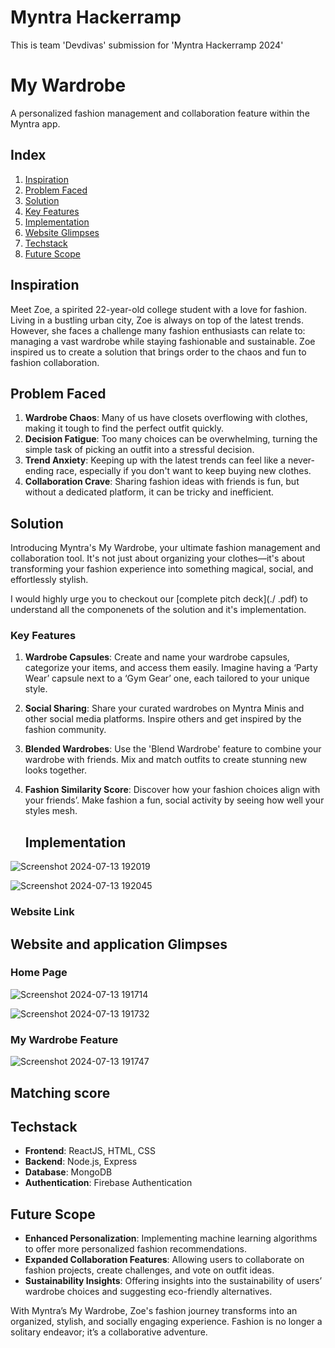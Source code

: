 # Myntra Hackerramp
This is team 'Devdivas' submission for 'Myntra Hackerramp 2024'

# My Wardrobe 
A personalized fashion management and collaboration feature within the Myntra app.

## Index
1. [Inspiration](#inspiration)
2. [Problem Faced](#problem-faced)
3. [Solution](#solution)
6. [Key Features](#Key-Features)
7. [Implementation](#implementation)
8. [Website Glimpses](#Website-Glimpses)
9. [Techstack](#Techstack)
10. [Future Scope](#future-scope)

## Inspiration
Meet Zoe, a spirited 22-year-old college student with a love for fashion. Living in a bustling urban city, Zoe is always on top of the latest trends. However, she faces a challenge many fashion enthusiasts can relate to: managing a vast wardrobe while staying fashionable and sustainable. Zoe inspired us to create a solution that brings order to the chaos and fun to fashion collaboration.

## Problem Faced
1. **Wardrobe Chaos**: Many of us have closets overflowing with clothes, making it tough to find the perfect outfit quickly.
2. **Decision Fatigue**: Too many choices can be overwhelming, turning the simple task of picking an outfit into a stressful decision.
3. **Trend Anxiety**: Keeping up with the latest trends can feel like a never-ending race, especially if you don't want to keep buying new clothes.
4. **Collaboration Crave**: Sharing fashion ideas with friends is fun, but without a dedicated platform, it can be tricky and inefficient.

## Solution
Introducing Myntra's My Wardrobe, your ultimate fashion management and collaboration tool. It's not just about organizing your clothes—it's about transforming your fashion experience into something magical, social, and effortlessly stylish.

I would highly urge you to checkout our [complete pitch deck](./ .pdf) to understand all the componenets of the solution and it's implementation.

### Key Features
1. **Wardrobe Capsules**: Create and name your wardrobe capsules, categorize your items, and access them easily. Imagine having a ‘Party Wear’ capsule next to a ‘Gym Gear’ one, each tailored to your unique style.
2. **Social Sharing**: Share your curated wardrobes on Myntra Minis and other social media platforms. Inspire others and get inspired by the fashion community.
3. **Blended Wardrobes**: Use the 'Blend Wardrobe' feature to combine your wardrobe with friends. Mix and match outfits to create stunning new looks together.
4. **Fashion Similarity Score**: Discover how your fashion choices align with your friends’. Make fashion a fun, social activity by seeing how well your styles mesh.

   ## Implementation
![Screenshot 2024-07-13 192019](https://github.com/user-attachments/assets/9d77baf9-3283-4343-9290-26b85ce81a99)

![Screenshot 2024-07-13 192045](https://github.com/user-attachments/assets/c264a481-4d9c-42a8-a48a-ae27a308edc1)

### Website Link 

## Website and application Glimpses

### Home Page
![Screenshot 2024-07-13 191714](https://github.com/user-attachments/assets/e092e08d-35f3-4299-8ffb-c1cc497ede9b)

![Screenshot 2024-07-13 191732](https://github.com/user-attachments/assets/f1d6a9c7-71db-4b86-87c7-6af04564d0e8)

### My Wardrobe Feature
![Screenshot 2024-07-13 191747](https://github.com/user-attachments/assets/b5bd90e4-cbf2-42bb-82fc-61c5e260a94b)

## Matching score 

## Techstack
- **Frontend**: ReactJS, HTML, CSS
- **Backend**: Node.js, Express
- **Database**: MongoDB
- **Authentication**: Firebase Authentication

## Future Scope
- **Enhanced Personalization**: Implementing machine learning algorithms to offer more personalized fashion recommendations.
- **Expanded Collaboration Features**: Allowing users to collaborate on fashion projects, create challenges, and vote on outfit ideas.
- **Sustainability Insights**: Offering insights into the sustainability of users’ wardrobe choices and suggesting eco-friendly alternatives.

With Myntra’s My Wardrobe, Zoe's fashion journey transforms into an organized, stylish, and socially engaging experience. Fashion is no longer a solitary endeavor; it’s a collaborative adventure.
